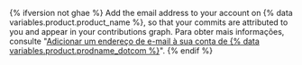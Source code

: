 {% ifversion not ghae %}
Add the email address to your account on {% data variables.product.product_name %}, so that your commits are attributed to you and appear in your contributions graph. Para obter mais informações, consulte "[Adicionar um endereço de e-mail à sua conta de {% data variables.product.prodname_dotcom %}](/github/setting-up-and-managing-your-github-user-account/adding-an-email-address-to-your-github-account)".
{% endif %}
